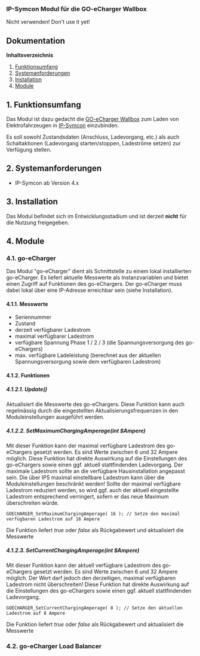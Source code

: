 ### IP-Symcon Modul für die GO-eCharger Wallbox

Nicht verwenden! Don't use it yet!

## Dokumentation

**Inhaltsverzeichnis**

1. [Funktionsumfang](#1-funktionsumfang) 
2. [Systemanforderungen](#2-systemanforderungen)
3. [Installation](#3-installation)
4. [Module](#4-module)

## 1. Funktionsumfang

Das Modul ist dazu gedacht die [GO-eCharger Wallbox](www.go-e.co) zum Laden von Elektrofahrzeugen in [IP-Symcon](www.ip-symcon.de) einzubinden. 

Es soll sowohl Zustandsdaten (Anschluss, Ladevorgang, etc.) als auch Schaltaktionen (Ladevorgang starten/stoppen, Ladeströme setzen) zur Verfügung stellen.

## 2. Systemanforderungen
- IP-Symcon ab Version 4.x

## 3. Installation

Das Modul befindet sich im Entwicklungsstadium und ist derzeit **nicht** für die Nutzung freigegeben.

## 4. Module

### 4.1. go-eCharger

Das Modul "go-eCharger" dient als Schnittstelle zu einem lokal installierten go-eCharger. Es liefert aktuelle Messwerte als Instanzvariablen und bietet einen Zugriff auf Funktionen des go-eChargers. Der go-eCharger muss dabei lokal über eine IP-Adresse erreichbar sein (siehe Installation).

#### 4.1.1. Messwerte
+ Seriennummer
+ Zustand
+ derzeit verfügbarer Ladestrom 
+ maximal verfügbarer Ladestrom
+ verfügbare Spannung Phase 1 / 2 / 3 (die Spannungsversorgung des go-eChargers)
+ max. verfügbare Ladeleistung (berechnet aus der aktuellen Spannungsversorgung sowie dem verfügbaren Ladestrom)

#### 4.1.2. Funktionen

##### 4.1.2.1. Update()
Aktualisiert die Messwerte des go-eChargers. Diese Funktion kann auch regelmässig durch die eingestellten Aktualisierungsfrequenzen in den Moduleinstellungen ausgeführt werden.

##### 4.1.2.2. SetMaximumChargingAmperage(int $Ampere)
Mit dieser Funktion kann der maximal verfügbare Ladestrom des go-eChargers gesetzt werden. Es sind Werte zwischen 6 und 32 Ampere möglich. 
Diese Funktion hat direkte Auswirkung auf die Einstellungen des go-eChargers sowie einen ggf. aktuell stattfindenden Ladevorgang. Der maximale Ladestrom sollte an die verfügbare Hausinstallation angepasst sein. Die über IPS maximal einstellbare Ladestrom kann über die Moduleinstellungen beschränkt werden!
Sollte der maximal verfügbare Ladestrom reduziert werden, so wird ggf. auch der aktuell eingestellte Ladestrom entsprechend verringert, sofern er das neue Maximum überschreiten würde.
```
GOECHARGER_SetMaximumChargingAmperage( 16 ); // Setze den maximal verfügbaren Ladestrom auf 16 Ampere
```
Die Funktion liefert *true* oder *false* als Rückgabewert und aktualisiert die Messwerte

##### 4.1.2.3. SetCurrentChargingAmperage(int $Ampere)
Mit dieser Funktion kann der aktuell verfügbare Ladestrom des go-eChargers gesetzt werden. Es sind Werte zwischen 6 und 32 Ampere möglich. Der Wert darf jedoch den derzeitigen, maximal verfügbaren Ladestrom nicht überschreiten!
Diese Funktion hat direkte Auswirkung auf die Einstellungen des go-eChargers sowie einen ggf. aktuell stattfindenden Ladevorgang.
```
GOECHARGER_SetCurrentChargingAmperage( 8 ); // Setze den aktuellen Ladestrom auf 8 Ampere
```
Die Funktion liefert *true* oder *false* als Rückgabewert und aktualisiert die Messwerte

### 4.2. go-eCharger Load Balancer


